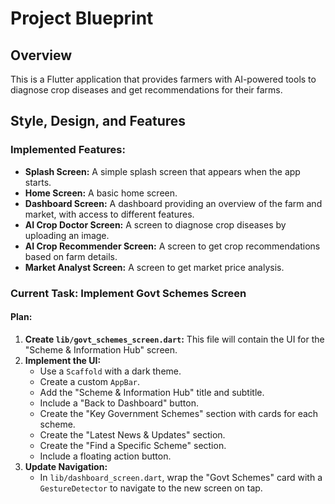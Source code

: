 # Project Blueprint

## Overview

This is a Flutter application that provides farmers with AI-powered tools to diagnose crop diseases and get recommendations for their farms.

## Style, Design, and Features

### Implemented Features:
*   **Splash Screen:** A simple splash screen that appears when the app starts.
*   **Home Screen:** A basic home screen.
*   **Dashboard Screen:** A dashboard providing an overview of the farm and market, with access to different features.
*   **AI Crop Doctor Screen:** A screen to diagnose crop diseases by uploading an image.
*   **AI Crop Recommender Screen:** A screen to get crop recommendations based on farm details.
*   **Market Analyst Screen:** A screen to get market price analysis.

### Current Task: Implement Govt Schemes Screen

#### Plan:
1.  **Create `lib/govt_schemes_screen.dart`:** This file will contain the UI for the "Scheme & Information Hub" screen.
2.  **Implement the UI:**
    *   Use a `Scaffold` with a dark theme.
    *   Create a custom `AppBar`.
    *   Add the "Scheme & Information Hub" title and subtitle.
    *   Include a "Back to Dashboard" button.
    *   Create the "Key Government Schemes" section with cards for each scheme.
    *   Create the "Latest News & Updates" section.
    *   Create the "Find a Specific Scheme" section.
    *   Include a floating action button.
3.  **Update Navigation:**
    *   In `lib/dashboard_screen.dart`, wrap the "Govt Schemes" card with a `GestureDetector` to navigate to the new screen on tap.
